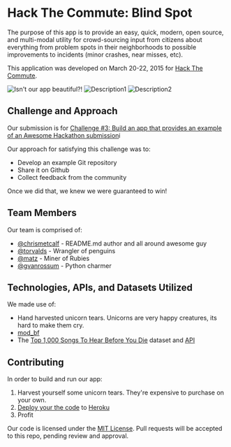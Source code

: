 # Hack The Commute: Blind Spot

The purpose of this app is to provide an easy, quick, modern, open source, and multi-modal utility for crowd-sourcing input from citizens about everything from problem spots in their neighborhoods to possible improvements to incidents (minor crashes, near misses, etc).

This application was developed on March 20-22, 2015 for [Hack The Commute](https://codeforseattle.hackpad.com/Hack-the-Commute-2h8AsgMYcB8).

![Isn't our app beautiful?!](screenshot.jpg)
![Description1](screenshot/1.jpg)
![Description2](screenshot/2.jpg)

## Challenge and Approach

Our submission is for [Challenge #3: Build an app that provides an example of an Awesome Hackathon submission](http://example.com/this-also-goes-nowhere)i

Our approach for satisfying this challenge was to:

- Develop an example Git repository
- Share it on Github
- Collect feedback from the community

Once we did that, we knew we were guaranteed to win!

## Team Members

Our team is comprised of:

- [@chrismetcalf](http://github.com/chrismetcalf) - README.md author and all around awesome guy
- [@torvalds](http://github.com/torvalds) - Wrangler of penguins
- [@matz](http://github.com/matz) - Miner of Rubies
- [@gvanrossum](http://github.com/gvanrossum) - Python charmer

## Technologies, APIs, and Datasets Utilized

We made use of:

- Hand harvested unicorn tears. Unicorns are very happy creatures, its hard to make them cry.
- [mod_bf](http://modbf.sourceforge.net/)
- The [Top 1,000 Songs To Hear Before You Die](https://opendata.socrata.com/Fun/Top-1-000-Songs-To-Hear-Before-You-Die/ed74-c6ni) dataset and [API](http://dev.socrata.com/foundry/#/opendata.socrata.com/ed74-c6ni)

## Contributing

In order to build and run our app:

1. Harvest yourself some unicorn tears. They're expensive to purchase on your own.
2. [Deploy your the code](https://github.com/masylum/Brainfuck-on-Rails) to [Heroku](http://heroku.com)
3. Profit

Our code is licensed under the [MIT License](LICENSE.md). Pull requests will be accepted to this repo, pending review and approval.
